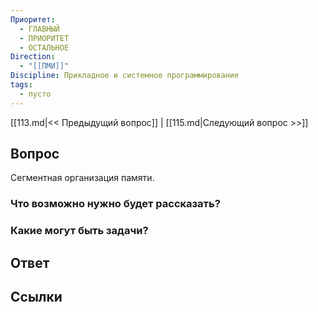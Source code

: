 ```yaml
---
Приоритет:
  - ГЛАВНЫЙ
  - ПРИОРИТЕТ
  - ОСТАЛЬНОЕ
Direction:
  - "[[ПМИ]]" 
Discipline: Прикладное и системное программирование 
tags:
  - пусто
---
```

[[113.md|<< Предыдущий вопрос]] | [[115.md|Следующий вопрос >>]]
## Вопрос

Сегментная организация памяти.

### Что возможно нужно будет рассказать?

### Какие могут быть задачи?

## Ответ

## Ссылки

